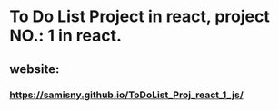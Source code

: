 # To Do List Project in react, project NO.: 1 in react.

## website:  
### https://samisny.github.io/ToDoList_Proj_react_1_js/

